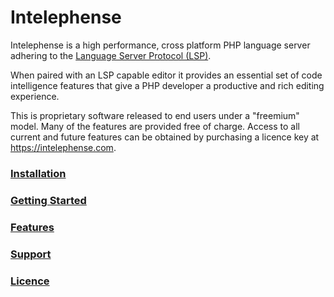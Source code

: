 # Intelephense

Intelephense is a high performance, cross platform PHP language server adhering to the [Language Server Protocol (LSP)](https://microsoft.github.io/language-server-protocol/).

When paired with an LSP capable editor it provides an essential set of code intelligence features that give a PHP developer a productive and rich editing experience.

This is proprietary software released to end users under a "freemium" model. Many of the features are provided free of charge. Access to all current and future features can be obtained by purchasing a licence key at https://intelephense.com.

### [Installation](installation.md)

### [Getting Started](gettingStarted.md)

### [Features](features.md)

### [Support](support.md)

### [Licence](LICENSE.txt)
